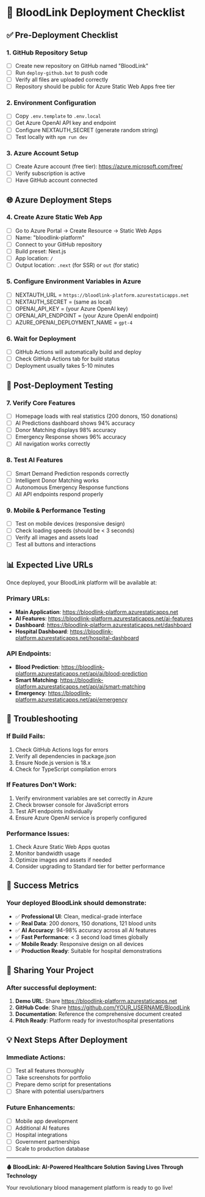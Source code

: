 # 🚀 BloodLink Deployment Checklist

## ✅ Pre-Deployment Checklist

### 1. GitHub Repository Setup
- [ ] Create new repository on GitHub named "BloodLink"
- [ ] Run `deploy-github.bat` to push code
- [ ] Verify all files are uploaded correctly
- [ ] Repository should be public for Azure Static Web Apps free tier

### 2. Environment Configuration
- [ ] Copy `.env.template` to `.env.local`
- [ ] Get Azure OpenAI API key and endpoint
- [ ] Configure NEXTAUTH_SECRET (generate random string)
- [ ] Test locally with `npm run dev`

### 3. Azure Account Setup
- [ ] Create Azure account (free tier): https://azure.microsoft.com/free/
- [ ] Verify subscription is active
- [ ] Have GitHub account connected

## 🌐 Azure Deployment Steps

### 4. Create Azure Static Web App
- [ ] Go to Azure Portal → Create Resource → Static Web Apps
- [ ] Name: "bloodlink-platform"
- [ ] Connect to your GitHub repository
- [ ] Build preset: Next.js
- [ ] App location: `/`
- [ ] Output location: `.next` (for SSR) or `out` (for static)

### 5. Configure Environment Variables in Azure
- [ ] NEXTAUTH_URL = `https://bloodlink-platform.azurestaticapps.net`
- [ ] NEXTAUTH_SECRET = (same as local)
- [ ] OPENAI_API_KEY = (your Azure OpenAI key)
- [ ] OPENAI_API_ENDPOINT = (your Azure OpenAI endpoint)
- [ ] AZURE_OPENAI_DEPLOYMENT_NAME = `gpt-4`

### 6. Wait for Deployment
- [ ] GitHub Actions will automatically build and deploy
- [ ] Check GitHub Actions tab for build status
- [ ] Deployment usually takes 5-10 minutes

## 🧪 Post-Deployment Testing

### 7. Verify Core Features
- [ ] Homepage loads with real statistics (200 donors, 150 donations)
- [ ] AI Predictions dashboard shows 94% accuracy
- [ ] Donor Matching displays 98% accuracy  
- [ ] Emergency Response shows 96% accuracy
- [ ] All navigation works correctly

### 8. Test AI Features
- [ ] Smart Demand Prediction responds correctly
- [ ] Intelligent Donor Matching works
- [ ] Autonomous Emergency Response functions
- [ ] All API endpoints respond properly

### 9. Mobile & Performance Testing
- [ ] Test on mobile devices (responsive design)
- [ ] Check loading speeds (should be < 3 seconds)
- [ ] Verify all images and assets load
- [ ] Test all buttons and interactions

## 📊 Expected Live URLs

Once deployed, your BloodLink platform will be available at:

### Primary URLs:
- **Main Application**: https://bloodlink-platform.azurestaticapps.net
- **AI Features**: https://bloodlink-platform.azurestaticapps.net/ai-features
- **Dashboard**: https://bloodlink-platform.azurestaticapps.net/dashboard
- **Hospital Dashboard**: https://bloodlink-platform.azurestaticapps.net/hospital-dashboard

### API Endpoints:
- **Blood Prediction**: https://bloodlink-platform.azurestaticapps.net/api/ai/blood-prediction
- **Smart Matching**: https://bloodlink-platform.azurestaticapps.net/api/ai/smart-matching
- **Emergency**: https://bloodlink-platform.azurestaticapps.net/api/emergency

## 🚨 Troubleshooting

### If Build Fails:
1. Check GitHub Actions logs for errors
2. Verify all dependencies in package.json
3. Ensure Node.js version is 18.x
4. Check for TypeScript compilation errors

### If Features Don't Work:
1. Verify environment variables are set correctly in Azure
2. Check browser console for JavaScript errors
3. Test API endpoints individually
4. Ensure Azure OpenAI service is properly configured

### Performance Issues:
1. Check Azure Static Web Apps quotas
2. Monitor bandwidth usage
3. Optimize images and assets if needed
4. Consider upgrading to Standard tier for better performance

## 🎯 Success Metrics

### Your deployed BloodLink should demonstrate:
- ✅ **Professional UI**: Clean, medical-grade interface
- ✅ **Real Data**: 200 donors, 150 donations, 121 blood units
- ✅ **AI Accuracy**: 94-98% accuracy across all AI features
- ✅ **Fast Performance**: < 3 second load times globally
- ✅ **Mobile Ready**: Responsive design on all devices
- ✅ **Production Ready**: Suitable for hospital demonstrations

## 📢 Sharing Your Project

### After successful deployment:
1. **Demo URL**: Share https://bloodlink-platform.azurestaticapps.net
2. **GitHub Code**: Share https://github.com/YOUR_USERNAME/BloodLink
3. **Documentation**: Reference the comprehensive document created
4. **Pitch Ready**: Platform ready for investor/hospital presentations

## 💡 Next Steps After Deployment

### Immediate Actions:
- [ ] Test all features thoroughly
- [ ] Take screenshots for portfolio
- [ ] Prepare demo script for presentations
- [ ] Share with potential users/partners

### Future Enhancements:
- [ ] Mobile app development
- [ ] Additional AI features
- [ ] Hospital integrations
- [ ] Government partnerships
- [ ] Scale to production database

---

**🩸 BloodLink: AI-Powered Healthcare Solution**
**Saving Lives Through Technology**

Your revolutionary blood management platform is ready to go live!
